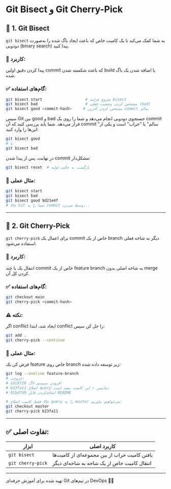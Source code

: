 
# Git Bisect و Git Cherry-Pick

## 📌 1. Git Bisect
`git bisect` به شما کمک می‌کند تا یک کامیت خاص که باعث ایجاد باگ شده را به‌صورت دودویی (binary search) پیدا کنید.

### 🎯 کاربرد:
پیدا کردن دقیق اولین commit که باعث شکسته شدن build یا اضافه شدن یک باگ شده.

### ✅ گام‌های استفاده:

```bash
git bisect start                   # شروع فرایند bisect
git bisect bad                     # مشخص کردن وضعیت فعلی (bad)
git bisect good <commit-hash>     # مشخص کردن آخرین commit سالم
```

سپس Git بین good و bad جستجوی دودویی انجام می‌دهد و شما را روی یک commit قرار می‌دهد. شما باید بررسی کنید که آن commit "سالم" یا "خراب" است و یکی از این‌ها را وارد کنید:

```bash
git bisect good
# یا
git bisect bad
```

در نهایت، پس از پیدا شدن commit مشکل‌دار:

```bash
git bisect reset  # بازگشت به حالت اولیه
```

### 🧪 مثال عملی:
```bash
git bisect start
git bisect bad
git bisect good 9d21e4f
# حالا Git شما را به commit وسط می‌برد...
```

---

## 📌 2. Git Cherry-Pick
`git cherry-pick` برای اعمال یک commit خاص از یک branch دیگر به شاخه فعلی استفاده می‌شود.

### 🎯 کاربرد:
انتقال یک یا چند commit خاص از یک feature branch به شاخه اصلی بدون merge کردن کل آن.

### ✅ گام‌های استفاده:

```bash
git checkout main
git cherry-pick <commit-hash>
```

### ⚠️ نکته:
اگر conflict ایجاد شد، ابتدا conflict را حل کن سپس:

```bash
git add .
git cherry-pick --continue
```

### 🧪 مثال عملی:
فرض کن یک feature خاص روی branch زیر توسعه داده شده:
```bash
git log --oneline feature-branch
# خروجی:
# a3c8f20 افزودن سیستم لاگ
# b23fa11 اصلاح query دیتابیس ← این کامیت مفید است
# 91bd7d9 اضافه‌کردن فایل README

# حالا فقط کامیت اصلاح query را به master می‌خواهیم بیاوریم:
git checkout master
git cherry-pick b23fa11
```

---

## ✅ تفاوت اصلی:
| ابزار               | کاربرد اصلی                                      |
|---------------------|---------------------------------------------------|
| `git bisect`        | یافتن کامیت خراب از بین مجموعه‌ای از کامیت‌ها    |
| `git cherry-pick`   | انتقال کامیت خاص از یک شاخه به شاخه‌ای دیگر     |

---

تهیه شده برای آموزش حرفه‌ای Git در تیم‌های DevOps 👨‍💻

